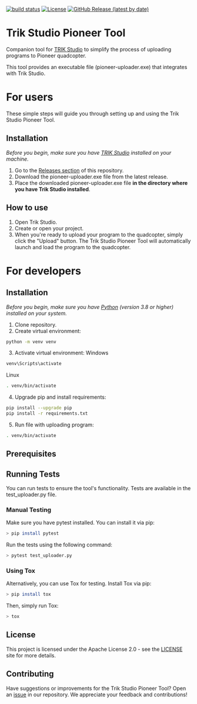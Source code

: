 [![build status](https://github.com/kleo-53/trik-studio-pioneer-tool/actions/workflows/tox-testing.yml/badge.svg)](https://github.com/kleo-53/trik-studio-pioneer-tool/actions/workflows/tox-testing.yml)
[![License](https://img.shields.io/badge/License-Apache%202.0-blue.svg)](https://opensource.org/licenses/Apache-2.0)
[![GitHub Release (latest by date)](https://img.shields.io/github/v/release/kleo-53/trik-studio-pioneer-tool)](https://img.shields.io/github/v/release/kleo-53/trik-studio-pioneer-tool)

# Trik Studio Pioneer Tool
Companion tool for [TRIK Studio](https://dl.trikset.com/ts/fresh) to simplify the process of uploading programs to Pioneer quadcopter.

This tool provides an executable file (pioneer-uploader.exe) that integrates with Trik Studio.

# For users
These simple steps will guide you through setting up and using the Trik Studio Pioneer Tool.

## Installation
*Before you begin, make sure you have [TRIK Studio](https://dl.trikset.com/ts/fresh) installed on your machine.*
1. Go to the [Releases section](https://github.com/kleo-53/trik-studio-pioneer-tool/releases) of this repository.
2. Download the pioneer-uploader.exe file from the latest release.
3. Place the downloaded pioneer-uploader.exe file **in the directory where you have Trik Studio installed**.

## How to use
1. Open Trik Studio.
2. Create or open your project.
3. When you're ready to upload your program to the quadcopter, simply click the "Upload" button.
The Trik Studio Pioneer Tool will automatically launch and load the program to the quadcopter.

# For developers

## Installation
*Before you begin, make sure you have [Python](https://www.python.org/) (version 3.8 or higher) installed on your system.*
1. Clone repository.
2. Create virtual environment:
```bash
python -m venv venv
```
3. Activate virtual environment:
Windows
```bash
venv\Scripts\activate
```

Linux
```bash
. venv/bin/activate
```
4. Upgrade pip and install requirements:
```bash
pip install --upgrade pip
pip install -r requirements.txt
```
5. Run file with uploading program:
```bash
. venv/bin/activate
```

## Prerequisites

## Running Tests
You can run tests to ensure the tool's functionality. Tests are available in the test_uploader.py file.

### Manual Testing
Make sure you have pytest installed. You can install it via pip:

```bash
> pip install pytest
```
Run the tests using the following command:

```bash
> pytest test_uploader.py
```

### Using Tox
Alternatively, you can use Tox for testing. Install Tox via pip:
```bash
> pip install tox
```

Then, simply run Tox:
```bash
> tox
```

## License
This project is licensed under the Apache License 2.0 - see the [LICENSE](https://www.apache.org/licenses/LICENSE-2.0) site for more details.

## Contributing
Have suggestions or improvements for the Trik Studio Pioneer Tool? Open an [issue](https://github.com/trikset/trik-studio-pioneer-tool/issues) in our repository. We appreciate your feedback and contributions!

